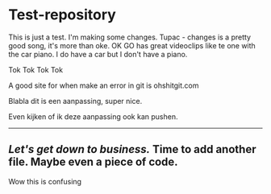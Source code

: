 # Test-repository
This is just a test.
I'm making some changes. Tupac - changes is a pretty good song, it's more than oke. OK GO has great videoclips like te one with the car piano. I do have a car but I don't have a piano.

Tok Tok Tok Tok

A good site for when make an error in git is ohshitgit.com



Blabla dit is een aanpassing, super nice.

Even kijken of ik deze aanpassing ook kan pushen.


--------------
*Let's get down to business.* Time to add another file. Maybe even a piece of code.
-------
Wow this is confusing